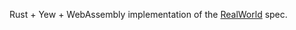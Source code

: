 Rust + Yew + WebAssembly implementation of the [RealWorld](https://github.com/gothinkster/realworld) spec.